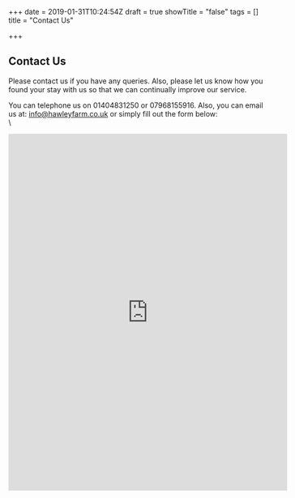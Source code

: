 +++
date = 2019-01-31T10:24:54Z
draft = true
showTitle = "false"
tags = []
title = "Contact Us"

+++
## Contact Us

Please contact us if you have any queries. Also, please let us know how you found your stay with us so that we can continually improve our service.

You can telephone us on 01404831250 or 07968155916. Also, you can email us at: [info@hawleyfarm.co.uk](http://localhost/hawley/mailto:info@hawleyfarm.co.uk) or simply fill out the form below:  
\\

<iframe src="https://spreadsheets.google.com/embeddedform?formkey=dDA2RUN6RndNOXNKd1J6UVZHUGxuRlE6MQ" width="550" height="705" frameborder="0" marginheight="0" marginwidth="0">Loading...</iframe>